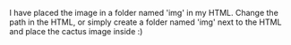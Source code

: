 I have placed the image in a folder named 'img' in my HTML. Change the path in the HTML, or simply create a folder named 'img' next to the HTML and place the cactus image inside :)
